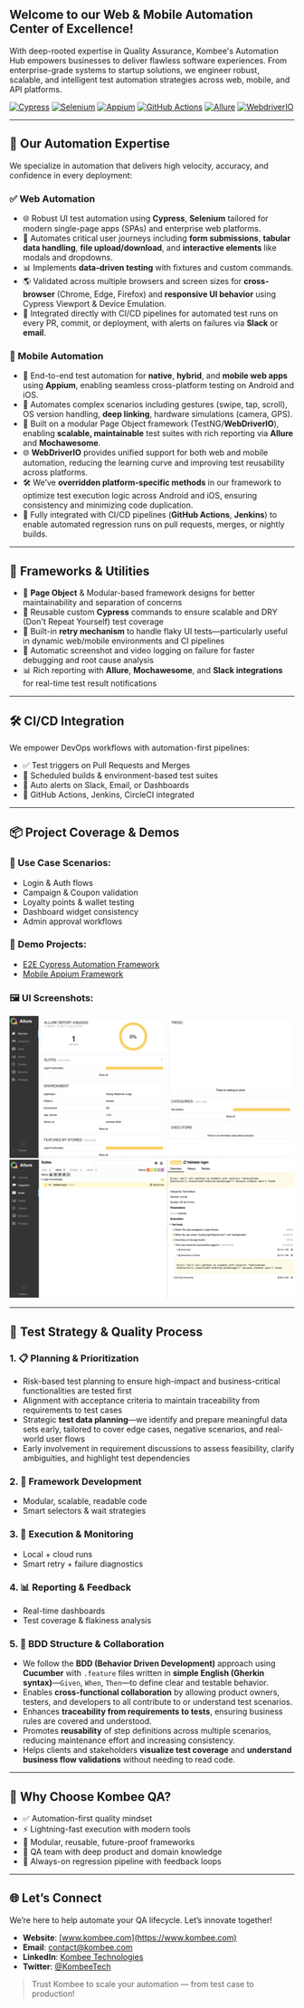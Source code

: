 
## Welcome to our Web & Mobile Automation Center of Excellence!

With deep-rooted expertise in Quality Assurance, Kombee's Automation Hub empowers businesses to deliver flawless software experiences. From enterprise-grade systems to startup solutions, we engineer robust, scalable, and intelligent test automation strategies across web, mobile, and API platforms.

[![Cypress](https://img.shields.io/badge/Cypress-17202C?style=for-the-badge&logo=cypress&logoColor=white)](https://www.cypress.io/)
[![Selenium](https://img.shields.io/badge/Selenium-43B02A?style=for-the-badge&logo=selenium&logoColor=white)](https://www.selenium.dev/)
[![Appium](https://img.shields.io/badge/Appium-000000?style=for-the-badge&logo=appium&logoColor=white)](https://appium.io/)
[![GitHub Actions](https://img.shields.io/badge/GitHub_Actions-2088FF?style=for-the-badge&logo=githubactions&logoColor=white)](https://docs.github.com/en/actions)
[![Allure](https://img.shields.io/badge/Allure-495057?style=for-the-badge&logo=allure&logoColor=white)](https://docs.qameta.io/allure/)
[![WebdriverIO](https://img.shields.io/badge/WebdriverIO-orange?style=for-the-badge&logo=webdriverio&logoColor=white)](https://webdriver.io/)



---

## 🚀 Our Automation Expertise

We specialize in automation that delivers high velocity, accuracy, and confidence in every deployment:

### ✅ Web Automation

- 🌐 Robust UI test automation using **Cypress**, **Selenium** tailored for modern single-page apps (SPAs) and enterprise web platforms.
- 📝 Automates critical user journeys including **form submissions**, **tabular data handling**, **file upload/download**, and **interactive elements** like modals and dropdowns.
- 📊 Implements **data-driven testing** with fixtures and custom commands.
- 🌎 Validated across multiple browsers and screen sizes for **cross-browser** (Chrome, Edge, Firefox) and **responsive UI behavior** using Cypress Viewport & Device Emulation.
- 🔁 Integrated directly with CI/CD pipelines for automated test runs on every PR, commit, or deployment, with alerts on failures via **Slack** or **email**.


### 📱 Mobile Automation

- 🤖 End-to-end test automation for **native**, **hybrid**, and **mobile web apps** using **Appium**, enabling seamless cross-platform testing on Android and iOS.  
- 🎯 Automates complex scenarios including gestures (swipe, tap, scroll), OS version handling, **deep linking**, hardware simulations (camera, GPS).  
- 🧩 Built on a modular Page Object framework (TestNG/**WebDriverIO**), enabling **scalable, maintainable** test suites with rich reporting via **Allure** and **Mochawesome**.  
- 🌐 **WebDriverIO** provides unified support for both web and mobile automation, reducing the learning curve and improving test reusability across platforms.  
- 🛠️ We’ve **overridden platform-specific methods** in our framework to optimize test execution logic across Android and iOS, ensuring consistency and minimizing code duplication.
- 🚀 Fully integrated with CI/CD pipelines (**GitHub Actions**, **Jenkins**) to enable automated regression runs on pull requests, merges, or nightly builds.


---
## 🧱 Frameworks & Utilities

- 🧩 **Page Object** & Modular-based framework designs for better maintainability and separation of concerns  
- 🧠 Reusable custom **Cypress** commands to ensure scalable and DRY (Don't Repeat Yourself) test coverage  
- 🔁 Built-in **retry mechanism** to handle flaky UI tests—particularly useful in dynamic web/mobile environments and CI pipelines  
- 📸 Automatic screenshot and video logging on failure for faster debugging and root cause analysis  
- 📊 Rich reporting with **Allure**, **Mochawesome**, and **Slack integrations** for real-time test result notifications


---

## 🛠 CI/CD Integration

We empower DevOps workflows with automation-first pipelines:

- ✅ Test triggers on Pull Requests and Merges
- 🔁 Scheduled builds & environment-based test suites
- 📩 Auto alerts on Slack, Email, or Dashboards
- 🔄 GitHub Actions, Jenkins, CircleCI integrated

---

## 📦 Project Coverage & Demos

### 🔹 Use Case Scenarios:
- Login & Auth flows
- Campaign & Coupon validation
- Loyalty points & wallet testing
- Dashboard widget consistency
- Admin approval workflows

### 🔸 Demo Projects:
- [E2E Cypress Automation Framework](https://github.com/kombee-technologies/cypress-web-starter/blob/master/README.md)
- [Mobile Appium Framework](https://github.com/qahetalpatel/appium-mobile-starter.git)

### 🖼️ UI Screenshots:
![Cypress Dashboard](appium-1.png)
![API Test Summary](appium-2.png)

---

## 🧪 Test Strategy & Quality Process

### 1. 📋 Planning & Prioritization
- Risk-based test planning to ensure high-impact and business-critical functionalities are tested first  
- Alignment with acceptance criteria to maintain traceability from requirements to test cases  
- Strategic **test data planning**—we identify and prepare meaningful data sets early, tailored to cover edge cases, negative scenarios, and real-world user flows  
- Early involvement in requirement discussions to assess feasibility, clarify ambiguities, and highlight test dependencies


### 2. 🔨 Framework Development
- Modular, scalable, readable code
- Smart selectors & wait strategies

### 3. 🚦 Execution & Monitoring
- Local + cloud runs
- Smart retry + failure diagnostics

### 4. 📊 Reporting & Feedback
- Real-time dashboards
- Test coverage & flakiness analysis

### 5. 📘 BDD Structure & Collaboration
- We follow the **BDD (Behavior Driven Development)** approach using **Cucumber** with `.feature` files written in **simple English (Gherkin syntax)**—`Given`, `When`, `Then`—to define clear and testable behavior.  
- Enables **cross-functional collaboration** by allowing product owners, testers, and developers to all contribute to or understand test scenarios.  
- Enhances **traceability from requirements to tests**, ensuring business rules are covered and understood.  
- Promotes **reusability** of step definitions across multiple scenarios, reducing maintenance effort and increasing consistency.  
- Helps clients and stakeholders **visualize test coverage** and **understand business flow validations** without needing to read code.

---

## 🌟 Why Choose Kombee QA?
- ✅ Automation-first quality mindset
- ⚡ Lightning-fast execution with modern tools
- 🧩 Modular, reusable, future-proof frameworks
- 🧠 QA team with deep product and domain knowledge
- 🔁 Always-on regression pipeline with feedback loops

---

## 🌐 Let’s Connect
We’re here to help automate your QA lifecycle. Let’s innovate together!

- **Website**: [www.kombee.com](https://www.kombee.com)
- **Email**: contact@kombee.com
- **LinkedIn**: [Kombee Technologies](https://in.linkedin.com/company/kombee-global)
- **Twitter**: [@KombeeTech](https://x.com/kombeeglobal)

> Trust Kombee to scale your automation — from test case to production!
